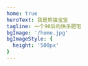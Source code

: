 ```yaml
---
home: true
heroText: 我是熊猫宝宝
tagline: 一个90后的快乐肥宅
bgImage: '/home.jpg'
bgImageStyle: {
  height: '500px'
}
---
```

